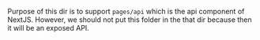 Purpose of this dir is to support `pages/api` which is the api component of NextJS. However, we should not put this folder in the that dir because then it will be an exposed API.

